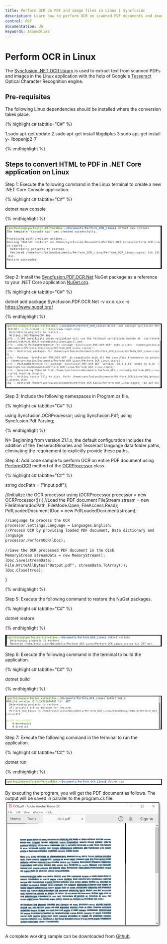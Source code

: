 ```yaml
---
title: Perform OCR on PDF and image files in Linux | Syncfusion
description: Learn how to perform OCR on scanned PDF documents and images in Linux with different tesseract versions using Syncfusion .NET OCR library.
control: PDF
documentation: UG
keywords: Assemblies
---
```


# Perform OCR in Linux

The [Syncfusion .NET OCR library](https://www.syncfusion.com/document-processing/pdf-framework/net/pdf-library/ocr-process) is used to extract text from scanned PDFs and images in the Linux application with the help of Google's [Tesseract](https://github.com/tesseract-ocr/tesseract) Optical Character Recognition engine.
## Pre-requisites

The following Linux dependencies should be installed where the conversion takes place. 

{% highlight c# tabtitle="C#" %}

1.sudo apt-get update
2.sudo apt-get install libgdiplus
3.sudo apt-get install y- libopenjp2-7

{% endhighlight %}

## Steps to convert HTML to PDF in .NET Core application on Linux

Step 1: Execute the following command in the Linux terminal to create a new .NET Core Console application.

{% highlight c# tabtitle="C#" %}

dotnet new console

{% endhighlight %}

![OCR Linux Step1](OCR-Images/LinuxStep1.png)

Step 2: Install the [Syncfusion.PDF.OCR.Net](https://www.nuget.org/packages/Syncfusion.PDF.OCR.Net/) NuGet package as a reference to your .NET Core application [NuGet.org](https://www.nuget.org/).

{% highlight c# tabtitle="C#" %}

dotnet add package Syncfusion.PDF.OCR.Net -v xx.x.x.xx -s https://www.nuget.org/

{% endhighlight %}

![OCR Linux Step2](OCR-Images/LinuxStep2.png)

Step 3: Include the following namespaces in Program.cs file.

{% highlight c# tabtitle="C#" %}

using Syncfusion.OCRProcessor;
using Syncfusion.Pdf;
using Syncfusion.Pdf.Parsing;

{% endhighlight %}

N> Beginning from version 21.1.x, the default configuration includes the addition of the TesseractBinaries and Tesseract language data folder paths, eliminating the requirement to explicitly provide these paths.

Step 4: Add code sample to perform OCR on entire PDF document using [PerformOCR](https://help.syncfusion.com/cr/file-formats/Syncfusion.OCRProcessor.OCRProcessor.html#Syncfusion_OCRProcessor_OCRProcessor_PerformOCR_Syncfusion_Pdf_Parsing_PdfLoadedDocument_System_String_) method of the [OCRProcessor](https://help.syncfusion.com/cr/file-formats/Syncfusion.OCRProcessor.OCRProcessor.html) class. 

{% highlight c# tabtitle="C#" %}
 
string docPath = ("input.pdf");

//Initialize the OCR processor
using (OCRProcessor processor = new OCRProcessor())
{
    //Load the PDF document 
    FileStream stream = new FileStream(docPath, FileMode.Open, FileAccess.Read);
    PdfLoadedDocument lDoc = new PdfLoadedDocument(stream);

    //Language to process the OCR
    processor.Settings.Language = Languages.English;
    //Process OCR by providing loaded PDF document, Data dictionary and language
    processor.PerformOCR(lDoc);

    //Save the OCR processed PDF document in the disk
    MemoryStream streamData = new MemoryStream();
    lDoc.Save(streamData);
    File.WriteAllBytes("Output.pdf", streamData.ToArray());
    lDoc.Close(true);
}

{% endhighlight %}

Step 5: Execute the following command to restore the NuGet packages.

{% highlight c# tabtitle="C#" %}

dotnet restore

{% endhighlight %}

![OCR Linux Step3](OCR-Images/LinuxStep3.png)

Step 6:  Execute the following command in the terminal to build the application.

{% highlight c# tabtitle="C#" %}

dotnet build

{% endhighlight %}

![OCR Linux Step4](OCR-Images/LinuxStep4.png)

Step 7: Execute the following command in the terminal to run the application.

{% highlight c# tabtitle="C#" %}

dotnet run

{% endhighlight %}

![OCR Linux Step5](OCR-Images/LinuxStep5.png)

By executing the program, you will get the PDF document as follows. The output will be saved in parallel to the program.cs file.
![OCR Linux Output](OCR-Images/OCR-output-image.png)

A complete working sample can be downloaded from [Github](https://github.com/SyncfusionExamples/OCR-csharp-examples/tree/master/Linux).
